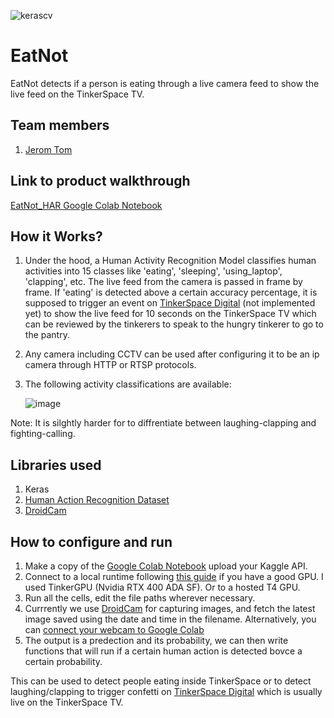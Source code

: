 
![kerascv](https://github.com/TH-Activities/saturday-hack-night-template/assets/117498997/8a64f118-b69d-4bd7-b59b-a28becafe0dd)



# EatNot
EatNot detects if a person is eating through a live camera feed to show the live feed on the TinkerSpace TV.

## Team members
1. [Jerom Tom](https://github.com/jeromtom)

## Link to product walkthrough
[EatNot_HAR Google Colab Notebook](https://colab.research.google.com/drive/1R_2wd37K65sVIamg7kJafRTanaI7yzHx?usp=sharing)

## How it Works?
1. Under the hood, a Human Activity Recognition Model classifies human activities into 15 classes like 'eating', 'sleeping', 'using_laptop', 'clapping', etc. The live feed from the camera is passed in frame by frame. If 'eating' is detected above a certain accuracy percentage, it is supposed to trigger an event on [TinkerSpace Digital](https://github.com/tinkerhub/tinkerspace_digital) (not implemented yet) to show the live feed for 10 seconds on the TinkerSpace TV which can be reviewed by the tinkerers to speak to the hungry tinkerer to go to the pantry.

2. Any camera including CCTV can be used after configuring it to be an ip camera through HTTP or RTSP protocols.
3. The following activity classifications are available:

   ![image](https://github.com/jeromtom/KerasCV-HAR/assets/83979298/8c2694f2-a38b-4c25-aa68-5fa8ca569c97)

Note: It is silghtly harder for to diffrentiate between laughing-clapping and fighting-calling.


## Libraries used
1. Keras
2. [Human Action Recognition Dataset](https://www.kaggle.com/datasets/meetnagadia/human-action-recognition-har-dataset/)
3. [DroidCam](https://www.dev47apps.com/)

## How to configure and run
1. Make a copy of the [Google Colab Notebook](https://colab.research.google.com/drive/1R_2wd37K65sVIamg7kJafRTanaI7yzHx?usp=sharing) upload your Kaggle API.
2. Connect to a local runtime following [this guide](https://research.google.com/colaboratory/local-runtimes.html) if you have a good GPU. I used TinkerGPU (Nvidia RTX 400 ADA SF). Or to a hosted T4 GPU.
3. Run all the cells, edit the file paths wherever necessary.
4. Currrently we use [DroidCam](https://www.dev47apps.com/droidcam/connect/) for capturing images, and fetch the latest image saved using the date and time in the filename. Alternatively, you can [connect your webcam to Google Colab](https://colab.research.google.com/#snippetFileIds=%2Fv2%2Fexternal%2Fnotebooks%2Fsnippets%2Fadvanced_outputs.ipynb&snippetQuery=Camera%20Capture)
5. The output is a predection and its probability, we can then write functions that will run if a certain human action is detected bovce a certain probability.

This can be used to detect people eating inside TinkerSpace or to detect laughing/clapping to trigger confetti on [TinkerSpace Digital](https://github.com/tinkerhub/tinkerspace_digital) which is usually live on the TinkerSpace TV.
